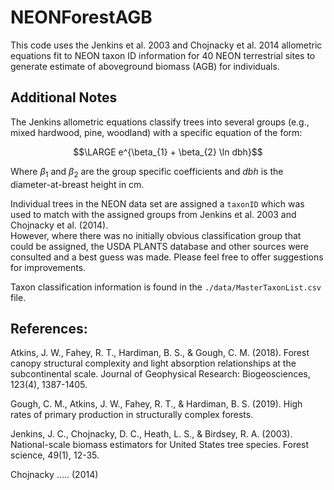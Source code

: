 # NEONForestAGB

This code uses the Jenkins et al. 2003 and Chojnacky et al. 2014 allometric equations fit to NEON taxon ID
information for 40 NEON terrestrial sites to generate estimate of aboveground biomass (AGB) for individuals.  

## Additional Notes
The Jenkins allometric equations classify trees into several groups (e.g., mixed hardwood,
pine, woodland) with a specific equation of the form:  


$$\LARGE e^{\beta_{1} + \beta_{2} \ln dbh}$$  

Where ${\beta_{1}}$ and ${\beta_{2}}$ are the group specific coefficients and $dbh$ is
the diameter-at-breast height in cm.  

Individual trees in the NEON data set are assigned a `taxonID` which was used to match with 
the assigned groups from Jenkins et al. 2003 and Chojnacky et al. (2014).  
However, where there was no initially obvious classification group that could be assigned,
the USDA PLANTS database and other sources were consulted and a best guess was made. Please feel free
to offer suggestions for improvements.  

Taxon classification information is found in the `./data/MasterTaxonList.csv` file.  


## References:  

Atkins, J. W., Fahey, R. T., Hardiman, B. S., & Gough, C. M. (2018). Forest canopy structural complexity and light absorption relationships at the subcontinental scale. Journal of Geophysical Research: Biogeosciences, 123(4), 1387-1405.  

Gough, C. M., Atkins, J. W., Fahey, R. T., & Hardiman, B. S. (2019). High rates of primary production in structurally complex forests.  

Jenkins, J. C., Chojnacky, D. C., Heath, L. S., & Birdsey, R. A. (2003). National-scale biomass estimators for United States tree species. Forest science, 49(1), 12-35.

Chojnacky ..... (2014)